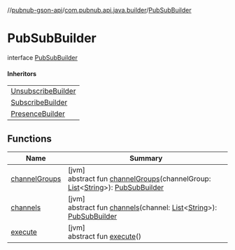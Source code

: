 //[pubnub-gson-api](../../../index.md)/[com.pubnub.api.java.builder](../index.md)/[PubSubBuilder](index.md)

# PubSubBuilder

interface [PubSubBuilder](index.md)

#### Inheritors

| |
|---|
| [UnsubscribeBuilder](../-unsubscribe-builder/index.md) |
| [SubscribeBuilder](../-subscribe-builder/index.md) |
| [PresenceBuilder](../-presence-builder/index.md) |

## Functions

| Name | Summary |
|---|---|
| [channelGroups](channel-groups.md) | [jvm]<br>abstract fun [channelGroups](channel-groups.md)(channelGroup: [List](https://docs.oracle.com/javase/8/docs/api/java/util/List.html)&lt;[String](https://docs.oracle.com/javase/8/docs/api/java/lang/String.html)&gt;): [PubSubBuilder](index.md) |
| [channels](channels.md) | [jvm]<br>abstract fun [channels](channels.md)(channel: [List](https://docs.oracle.com/javase/8/docs/api/java/util/List.html)&lt;[String](https://docs.oracle.com/javase/8/docs/api/java/lang/String.html)&gt;): [PubSubBuilder](index.md) |
| [execute](execute.md) | [jvm]<br>abstract fun [execute](execute.md)() |
